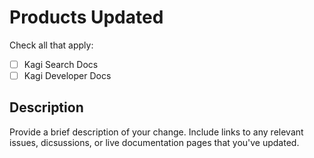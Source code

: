 # Products Updated

Check all that apply:

- [ ] Kagi Search Docs 
- [ ] Kagi Developer Docs

## Description

Provide a brief description of your change. Include links to any relevant
issues, dicsussions, or live documentation pages that you've updated.
